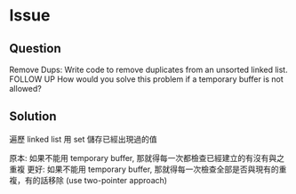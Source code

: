 # Issue

## Question

Remove Dups: Write code to remove duplicates from an unsorted linked list.
FOLLOW UP
How would you solve this problem if a temporary buffer is not allowed?

## Solution

遍歷 linked list
用 set 儲存已經出現過的值

原本: 如果不能用 temporary buffer, 那就得每一次都檢查已經建立的有沒有與之重複
更好: 如果不能用 temporary buffer, 那就得每一次檢查全部是否與現有的重複，有的話移除 (use two-pointer approach)
